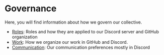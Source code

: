 # Governance

Here, you will find information about how we govern our collective.

- [Roles](roles.md): Roles and how they are applied to our Discord server and
  GitHub organization
- [Work](work.md): How we organize our work in GitHub and Discord.
- [Communication](communication.md): Our communication preferences mostly in
  Discord
